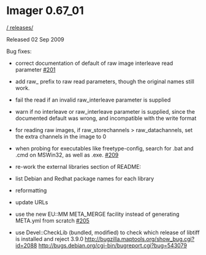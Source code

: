 # Imager 0.67_01

[ / ](..) [releases/](./)

Released 02 Sep 2009

Bug fixes:

- correct documentation of default of raw image interleave read parameter [#201](https://github.com/tonycoz/imager/issues/201)

- add raw_ prefix to raw read parameters, though the original names still work.

- fail the read if an invalid raw_interleave parameter is supplied

- warn if no interleave or raw_interleave parameter is supplied, since the documented default was wrong, and incompatible with the write format

- for reading raw images, if raw_storechannels > raw_datachannels, set the extra channels in the image to 0

- when probing for executables like freetype-config, search for .bat and .cmd on MSWin32, as well as .exe. [#209](https://github.com/tonycoz/imager/issues/209)

- re-work the external libraries section of README:

- list Debian and Redhat package names for each library

- reformatting

- update URLs

- use the new EU::MM META_MERGE facility instead of generating META.yml from scratch [#205](https://github.com/tonycoz/imager/issues/205)

- use Devel::CheckLib (bundled, modified) to check which release of libtiff is installed and reject 3.9.0 http://bugzilla.maptools.org/show_bug.cgi?id=2088 http://bugs.debian.org/cgi-bin/bugreport.cgi?bug=543079